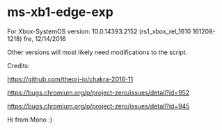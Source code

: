 # ms-xb1-edge-exp

For Xbox-SystemOS version: 10.0.14393.2152 (rs1_xbox_rel_1610 161208-1218) fre, 12/14/2016

Other versions will most likely need modifications to the script. 

Credits:

https://github.com/theori-io/chakra-2016-11

https://bugs.chromium.org/p/project-zero/issues/detail?id=952

https://bugs.chromium.org/p/project-zero/issues/detail?id=945

Hi from Mono :)
